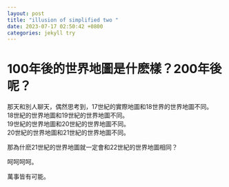 ```yaml
---
layout: post
title: "illusion of simplified two "
date: 2023-07-17 02:50:42 +0800
categories: jekyll try
---
```


# 100年後的世界地圖是什麽樣？200年後呢？

那天和別人聊天，偶然思考到，17世紀的實際地圖和18世界的世界地圖不同。  
18世紀的世界地圖和19世紀的世界地圖不同。  
19世紀的世界地圖和20世紀的世界地圖不同。  
20世紀的世界地圖和21世紀的世界地圖不同。  

那為什麽21世紀的世界地圖就一定會和22世紀的世界地圖相同？

呵呵呵呵。  

萬事皆有可能。

